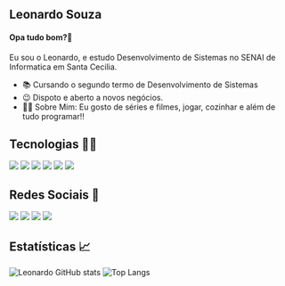 ## Leonardo Souza 

#### Opa tudo bom?👋

Eu sou o Leonardo, e estudo Desenvolvimento de Sistemas no SENAI de Informatica em Santa Cecilia.

* 📚 Cursando o segundo termo de Desenvolvimento de Sistemas
* 😉 Dispoto e aberto a novos negócios.
* 🙋‍♂️ Sobre Mim: Eu gosto de séries e filmes, jogar, cozinhar e além de tudo programar!!

## Tecnologias 👨‍💻
<div>
  <img src=https://img.shields.io/badge/Figma-F24E1E?style=for-the-badge&logo=figma&logoColor=white>
  <img src=https://img.shields.io/badge/HTML5-E34F26?style=for-the-badge&logo=html5&logoColor=white>
  <img src=https://img.shields.io/badge/CSS3-1572B6?style=for-the-badge&logo=css3&logoColor=white>
  <img src=https://img.shields.io/badge/Git-F05032?style=for-the-badge&logo=git&logoColor=white>
  <img src=https://img.shields.io/badge/C%23-239120?style=for-the-badge&logo=c-sharp&logoColor=white>
  <img src=https://img.shields.io/badge/Microsoft%20SQL%20Server-CC2927?style=for-the-badge&logo=microsoft%20sql%20server&logoColor=white>
</div>
  
## Redes Sociais 📱
<div> 
<a href=><img src=https://img.shields.io/badge/Gmail-D14836?style=for-the-badge&logo=gmail&logoColor=white></a>
<a href=https://www.instagram.com/lleonardo.souzaa/><img src=https://img.shields.io/badge/Instagram-E4405F?style=for-the-badge&logo=instagram&logoColor=white></a>
<a href=https://twitter.com/muitoosonoo><img src=https://img.shields.io/badge/Twitter-1DA1F2?style=for-the-badge&logo=twitter&logoColor=white></a>
<a href=https://www.linkedin.com/in/leonardo-souza-25b33021b/><img src=https://img.shields.io/badge/LinkedIn-0077B5?style=for-the-badge&logo=linkedin&logoColor=white></a>   
</div>


## Estatísticas 📈
![Leonardo GitHub stats](https://github-readme-stats.vercel.app/api?username=Leonardo-Souza-de-Castro&show_icons=true&theme=tokyonight)
![Top Langs](https://github-readme-stats.vercel.app/api/top-langs/?username=Leonardo-Souza-de-Castro&layout=compact&theme=tokyonight)
